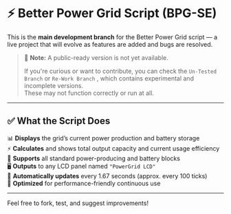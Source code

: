 # ⚡ Better Power Grid Script (BPG-SE)

This is the **main development branch** for the Better Power Grid script — a live project that will evolve as features are added and bugs are resolved.

> 🚧 **Note:** A public-ready version is not yet available.
>  
> If you're curious or want to contribute, you can check the `Un-Tested Branch` or `Re-Work Branch` , which contains experimental and incomplete versions.  
> These may not function correctly or run at all.

---

## ✅ What the Script Does

📊 **Displays** the grid’s current power production and battery storage  
⚡ **Calculates** and shows total output capacity and current usage efficiency  
🔋 **Supports** all standard power-producing and battery blocks  
🖥️ **Outputs** to any LCD panel named `"PowerGrid LCD"`  
🔁 **Automatically updates** every 1.67 seconds (approx. every 100 ticks)  
🧠 **Optimized** for performance-friendly continuous use  

---

Feel free to fork, test, and suggest improvements!
